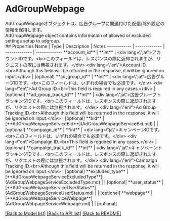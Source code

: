# AdGroupWebpage

<div lang=\"ja\">AdGroupWebpageオブジェクトは、広告グループに関連付けた配信/除外設定の情報を保持します。</div> <div lang=\"en\">AdGroupWebpage object contains information of allowed or excluded settings setup to adgroup.</div> 
## Properties
Name | Type | Description | Notes
------------ | ------------- | ------------- | -------------
**account_id** | **int** | &lt;div lang&#x3D;\&quot;ja\&quot;&gt;アカウントIDです。&lt;br&gt;このフィールドは、レスポンスの際に返却されますが、リクエストの際には無視されます。&lt;/div&gt; &lt;div lang&#x3D;\&quot;en\&quot;&gt;Account ID.&lt;br&gt;Although this field will be returned in the response, it will be ignored on input.&lt;/div&gt;  | [optional] 
**ad_group_id** | **int** | &lt;div lang&#x3D;\&quot;ja\&quot;&gt;広告グループIDです。&lt;br&gt;このフィールドは、いずれの場合でも必須です。&lt;/div&gt; &lt;div lang&#x3D;\&quot;en\&quot;&gt;Ad Group ID.&lt;br&gt;This field is required in any cases.&lt;/div&gt;  | [optional] 
**ad_group_track_id** | **int** | &lt;div lang&#x3D;\&quot;ja\&quot;&gt;広告グループトラッキングIDです。&lt;br&gt;このフィールドは、レスポンスの際に返却されますが、リクエストの際には無視されます。&lt;/div&gt; &lt;div lang&#x3D;\&quot;en\&quot;&gt;Ad Group Tracking ID.&lt;br&gt;Although this field will be returned in the response, it will be ignored on input.&lt;/div&gt;  | [optional] 
**bid** | [**AdGroupWebpageServiceBid**](AdGroupWebpageServiceBid.md) |  | [optional] 
**campaign_id** | **int** | &lt;div lang&#x3D;\&quot;ja\&quot;&gt;キャンペーンIDです。&lt;br&gt;このフィールドは、いずれの場合でも必須です。&lt;/div&gt; &lt;div lang&#x3D;\&quot;en\&quot;&gt;Campaign ID.&lt;br&gt;This field is required in any cases.&lt;/div&gt;  | [optional] 
**campaign_track_id** | **int** | &lt;div lang&#x3D;\&quot;ja\&quot;&gt;キャンペーントラッキングIDです。&lt;br&gt;このフィールドは、レスポンスの際に返却されますが、リクエストの際には無視されます。&lt;/div&gt; &lt;div lang&#x3D;\&quot;en\&quot;&gt;Campaign Tracking ID.&lt;br&gt;Although this field will be returned in the response, it will be ignored on input.&lt;/div&gt;  | [optional] 
**excluded_type** | [**AdGroupWebpageServiceExcludedType**](AdGroupWebpageServiceExcludedType.md) |  | [optional] 
**user_status** | [**AdGroupWebpageServiceUserStatus**](AdGroupWebpageServiceUserStatus.md) |  | [optional] 
**webpage** | [**AdGroupWebpageServiceWebpage**](AdGroupWebpageServiceWebpage.md) |  | [optional] 

[[Back to Model list]](../README.md#documentation-for-models) [[Back to API list]](../README.md#documentation-for-api-endpoints) [[Back to README]](../README.md)


